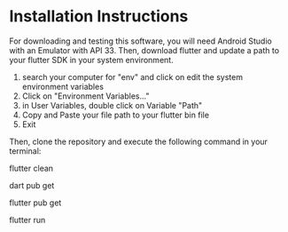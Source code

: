 # Installation Instructions

For downloading and testing this software, you will need Android Studio with an Emulator with API 33. Then, download flutter and update a path to your flutter SDK in your system environment.
1. search your computer for "env" and click on edit the system environment variables
2. Click on "Environment Variables..."
3. in User Variables, double click on Variable "Path"
4. Copy and Paste your file path to your flutter bin file
5. Exit

Then, clone the repository and execute the following command in your terminal:

flutter clean

dart pub get

flutter pub get

flutter run
